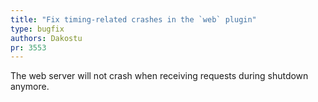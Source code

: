 ```yaml
---
title: "Fix timing-related crashes in the `web` plugin"
type: bugfix
authors: Dakostu
pr: 3553
---
```


The web server will not crash when receiving requests during shutdown anymore.
